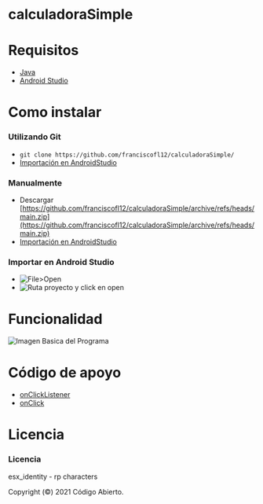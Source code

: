 # calculadoraSimple

# Requisitos
 - [Java](https://www.oracle.com/es/java/technologies/javase-downloads.html)
 - [Android Studio](https://developer.android.com/studio)

# Como instalar

### Utilizando Git ###
 - ` git clone https://github.com/franciscofl12/calculadoraSimple/ ` 
 - [Importación en AndroidStudio](#Importar)

### Manualmente ###
 - Descargar [https://github.com/franciscofl12/calculadoraSimple/archive/refs/heads/main.zip](https://github.com/franciscofl12/calculadoraSimple/archive/refs/heads/main.zip)
 - [Importación en AndroidStudio](#Importar)

### Importar en Android Studio ###
<a name="Importar"></a>
- ![File>Open](https://gyazo.com/b52dd576f5b728fef388f320ac49ea2a.png "File>Open")
- ![Ruta proyecto y click en open](https://gyazo.com/5447c7169f0143bf44829ffb4e64b0f9.png "Ruta Proyecto y click en open")

# Funcionalidad

![Imagen Basica del Programa](https://gyazo.com/2fe93168b16d508dcc17a151ee751918.png)

# Código de apoyo

- [onClickListener](https://stackoverflow.com/questions/5588804/android-button-setonclicklistener-design)
- [onClick](https://developer.android.com/guide/topics/ui/ui-events?hl=es-419)

# Licencia

### Licencia ###
esx_identity - rp characters

Copyright (©) 2021 Código Abierto.
